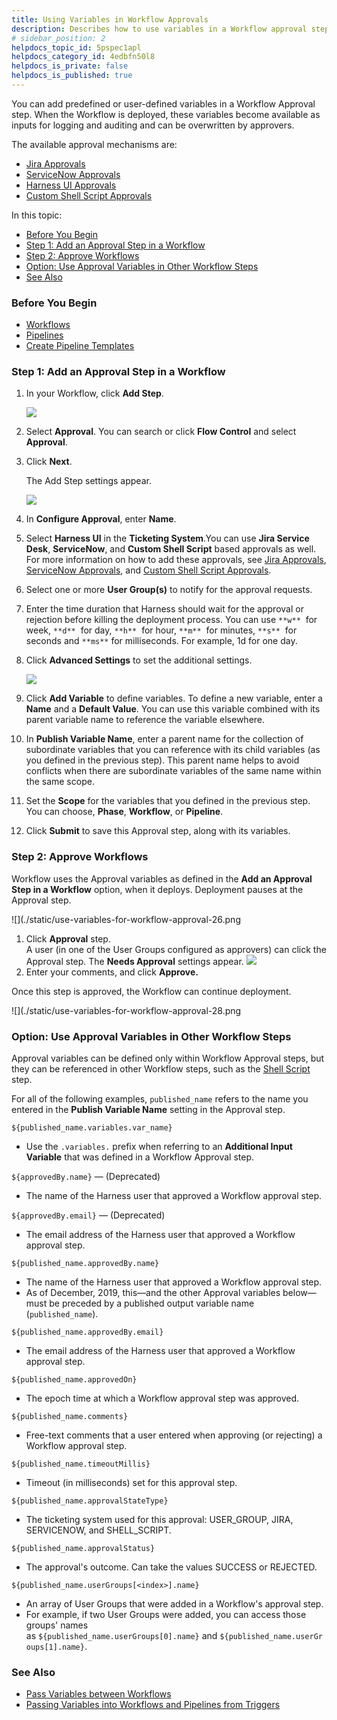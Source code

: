 ```yaml
---
title: Using Variables in Workflow Approvals
description: Describes how to use variables in a Workflow approval step.
# sidebar_position: 2
helpdocs_topic_id: 5pspec1apl
helpdocs_category_id: 4edbfn50l8
helpdocs_is_private: false
helpdocs_is_published: true
---
```


You can add predefined or user-defined variables in a Workflow Approval step. When the Workflow is deployed, these variables become available as inputs for logging and auditing and can be overwritten by approvers.

The available approval mechanisms are:

* [Jira Approvals](jira-based-approvals.md)
* [ServiceNow Approvals](service-now-ticketing-system.md)
* [Harness UI Approvals](approvals.md)
* [Custom Shell Script Approvals](shell-script-ticketing-system.md)

In this topic:

* [Before You Begin](#before_you_begin)
* [Step 1: Add an Approval Step in a Workflow](#step_1_add_an_approval_step_in_a_workflow)
* [Step 2: Approve Workflows](#step_2_approve_workflows)
* [Option: Use Approval Variables in Other Workflow Steps](#option_use_approval_variables_in_other_workflow_steps)
* [See Also](#see_also)

### Before You Begin

* [Workflows](../workflows/workflow-configuration.md)
* [Pipelines](../pipelines/pipeline-configuration.md)
* [Create Pipeline Templates](../pipelines/templatize-pipelines.md)

### Step 1: Add an Approval Step in a Workflow

1. In your Workflow, click **Add Step**.

   ![](./static/use-variables-for-workflow-approval-23.png)
   
   
2. Select **Approval**. You can search or click **Flow Control** and select **Approval**.
3. Click **Next**.  

   The Add Step settings appear.

   ![](./static/use-variables-for-workflow-approval-24.png)
   
4. In **Configure Approval**, enter **Name**.
5. Select **Harness UI** in the **Ticketing System**.You can use **Jira Service Desk**, **ServiceNow**, and **Custom Shell Script** based approvals as well. For more information on how to add these approvals, see [Jira Approvals](jira-based-approvals.md), [ServiceNow Approvals](service-now-ticketing-system.md), and [Custom Shell Script Approvals](shell-script-ticketing-system.md).
6. Select one or more **User Group(s)** to notify for the approval requests.
7. Enter the time duration that Harness should wait for the approval or rejection before killing the deployment process. You can use `**w**`  for week, `**d**`  for day, `**h**`  for hour, `**m**`  for minutes, `**s**`  for seconds and `**ms**` for milliseconds. For example, 1d for one day.
8. Click **Advanced Settings** to set the additional settings.

   ![](./static/use-variables-for-workflow-approval-25.png)
   
9. Click **Add Variable** to define variables. To define a new variable, enter a **Name** and a **Default Value**. You can use this variable combined with its parent variable name to reference the variable elsewhere.
10. In **Publish Variable Name**, enter a parent name for the collection of subordinate variables that you can reference with its child variables (as you defined in the previous step). This parent name helps to avoid conflicts when there are subordinate variables of the same name within the same scope.
11. Set the **Scope** for the variables that you defined in the previous step. You can choose, **Phase**, **Workflow**, or **Pipeline**.
12. Click **Submit** to save this Approval step, along with its variables.

### Step 2: Approve Workflows

Workflow uses the Approval variables as defined in the **Add an Approval Step in a Workflow** option, when it deploys. Deployment pauses at the Approval step.

![](./static/use-variables-for-workflow-approval-26.png

1. Click **Approval** step.  
   A user (in one of the User Groups configured as approvers) can click the Approval step. The **Needs Approval** settings appear.
   ![](./static/use-variables-for-workflow-approval-27.png)
2. Enter your comments, and click **Approve.**

Once this step is approved, the Workflow can continue deployment.

![](./static/use-variables-for-workflow-approval-28.png

### Option: Use Approval Variables in Other Workflow Steps

Approval variables can be defined only within Workflow Approval steps, but they can be referenced in other Workflow steps, such as the [Shell Script](../workflows/capture-shell-script-step-output.md) step.

For all of the following examples, `published_name` refers to the name you entered in the **Publish Variable Name** setting in the Approval step.

`${published_name.variables.var_name}`

* Use the `.variables.` prefix when referring to an **Additional Input Variable** that was defined in a Workflow Approval step.

`${approvedBy.name}` — (Deprecated)

* The name of the Harness user that approved a Workflow approval step.

`${approvedBy.email}` — (Deprecated)

* The email address of the Harness user that approved a Workflow approval step.

`${published_name.approvedBy.name}`

* The name of the Harness user that approved a Workflow approval step.
* As of December, 2019, this—and the other Approval variables below—must be preceded by a published output variable name (`published_name`).

`${published_name.approvedBy.email}`

* The email address of the Harness user that approved a Workflow approval step.

`${published_name.approvedOn}`

* The epoch time at which a Workflow approval step was approved.

`${published_name.comments}`

* Free-text comments that a user entered when approving (or rejecting) a Workflow approval step.

`${published_name.timeoutMillis}`

* Timeout (in milliseconds) set for this approval step.

`${published_name.approvalStateType}`

* The ticketing system used for this approval: USER\_GROUP, JIRA, SERVICENOW, and SHELL\_SCRIPT.

`${published_name.approvalStatus}`

* The approval's outcome. Can take the values SUCCESS or REJECTED.

`${published_name.userGroups[<index>].name}`

* An array of User Groups that were added in a Workflow's approval step.
* For example, if two User Groups were added, you can access those groups' names as `${published_name.userGroups[0].name}` and `${published_name.userGroups[1].name}`.

### See Also

* [Pass Variables between Workflows](../expressions/how-to-pass-variables-between-workflows.md)
* [Passing Variables into Workflows and Pipelines from Triggers](../expressions/passing-variable-into-workflows.md)

